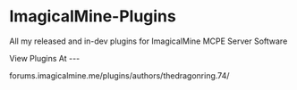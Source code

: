 # ImagicalMine-Plugins
All my released and in-dev plugins for ImagicalMine MCPE Server Software

View Plugins At ---

forums.imagicalmine.me/plugins/authors/thedragonring.74/
